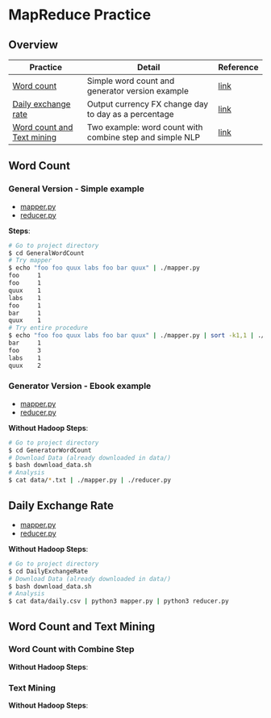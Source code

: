 # MapReduce Practice

## Overview

Practice|Detail|Reference
--------|------|---------
[Word count](#Word-Count)|Simple word count and generator version example|[link](https://www.michael-noll.com/tutorials/writing-an-hadoop-mapreduce-program-in-python/)
[Daily exchange rate](#Daily-Exchange-Rate)|Output currency FX change day to day as a percentage|[link](https://medium.com/@rrfd/your-first-map-reduce-using-hadoop-with-python-and-osx-ca3b6f3dfe78)
[Word count and Text mining](#Word-Count-and-Text-Mining)|Two example: word count with combine step and simple NLP|[link](https://researchcomputing.princeton.edu/computational-hardware/hadoop/mapred-tut)

## Word Count

### General Version - Simple example

* [mapper.py](GeneralWordCount/mapper.py)
* [reducer.py](GeneralWordCount/reducer.py)

**Steps**:

```sh
# Go to project directory
$ cd GeneralWordCount
# Try mapper
$ echo "foo foo quux labs foo bar quux" | ./mapper.py
foo     1
foo     1
quux    1
labs    1
foo     1
bar     1
quux    1
# Try entire procedure
$ echo "foo foo quux labs foo bar quux" | ./mapper.py | sort -k1,1 | ./reducer.py
bar     1
foo     3
labs    1
quux    2
```

### Generator Version - Ebook example

* [mapper.py](GeneratorWordCount/mapper.py)
* [reducer.py](GeneratorWordCount/reducer.py)

**Without Hadoop Steps**:

```sh
# Go to project directory
$ cd GeneratorWordCount
# Download Data (already downloaded in data/)
$ bash download_data.sh
# Analysis
$ cat data/*.txt | ./mapper.py | ./reducer.py
```

## Daily Exchange Rate

* [mapper.py](DailyExchangeRate/mapper.py)
* [reducer.py](DailyExchangeRate/reducer.py)

**Without Hadoop Steps**:

```sh
# Go to project directory
$ cd DailyExchangeRate
# Download Data (already downloaded in data/)
$ bash download_data.sh
# Analysis
$ cat data/daily.csv | python3 mapper.py | python3 reducer.py
```

## Word Count and Text Mining

### Word Count with Combine Step

**Without Hadoop Steps**:

### Text Mining

**Without Hadoop Steps**:

